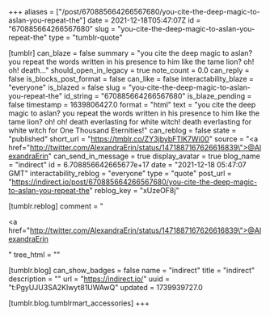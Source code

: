 +++
aliases = ["/post/670885664266567680/you-cite-the-deep-magic-to-aslan-you-repeat-the"]
date = 2021-12-18T05:47:07Z
id = "670885664266567680"
slug = "you-cite-the-deep-magic-to-aslan-you-repeat-the"
type = "tumblr-quote"

[tumblr]
can_blaze = false
summary = "you cite the deep magic to aslan? you repeat the words written in his presence to him like the tame lion? oh! oh! death..."
should_open_in_legacy = true
note_count = 0.0
can_reply = false
is_blocks_post_format = false
can_like = false
interactability_blaze = "everyone"
is_blazed = false
slug = "you-cite-the-deep-magic-to-aslan-you-repeat-the"
id_string = "670885664266567680"
is_blaze_pending = false
timestamp = 1639806427.0
format = "html"
text = "you cite the deep magic to aslan? you repeat the words written in his presence to him like the tame lion? oh! oh! death everlasting for white witch! death everlasting for white witch for One Thousand Eternities!"
can_reblog = false
state = "published"
short_url = "https://tmblr.co/ZY3jbybFTlK7Wi00"
source = "<a href=\"http://twitter.com/AlexandraErin/status/1471887167626616839\">@AlexandraErin</a>"
can_send_in_message = true
display_avatar = true
blog_name = "indirect"
id = 6.708856642665677e+17
date = "2021-12-18 05:47:07 GMT"
interactability_reblog = "everyone"
type = "quote"
post_url = "https://indirect.io/post/670885664266567680/you-cite-the-deep-magic-to-aslan-you-repeat-the"
reblog_key = "xUzeOF8j"

[tumblr.reblog]
comment = "<p><a href=\"http://twitter.com/AlexandraErin/status/1471887167626616839\">@AlexandraErin</a></p>"
tree_html = ""

[tumblr.blog]
can_show_badges = false
name = "indirect"
title = "indirect"
description = ""
url = "https://indirect.io/"
uuid = "t:PgyUJU3SA2Klwyt81UWAwQ"
updated = 1739939727.0

[tumblr.blog.tumblrmart_accessories]
+++
